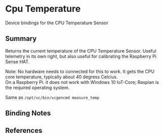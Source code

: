 # Cpu Temperature

Device bindings for the CPU Temperature Sensor

## Summary

Returns the current temperature of the CPU Temperature Sensor. Useful telemetry in its own right, but also useful for calibrating the Raspberry Pi Sense HAT.
  
Note: No hardware needs to connected for this to work. It gets the CPU core temperature, typically about 40 degress Celcius.  
On a Raspberry Pi. it does not work with Windows 10 IoT-Core; Raspian is the required operating system. 

Same as ```/opt/vc/bin/vcgencmd measure_temp```

## Binding Notes

## References
